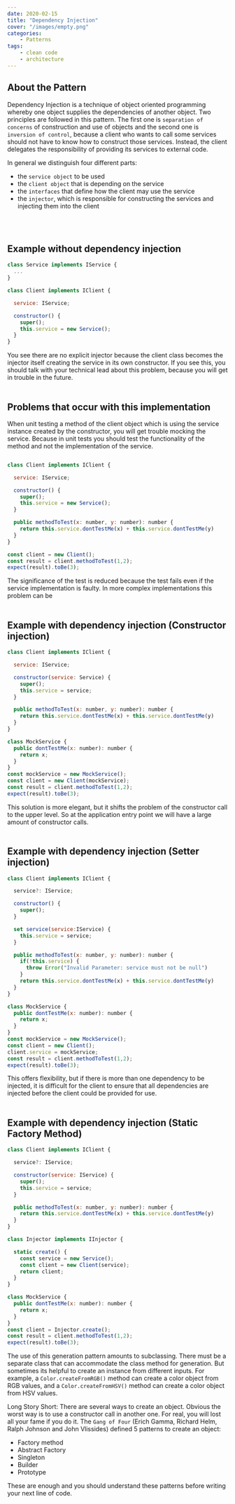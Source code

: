 ```yaml
---
date: 2020-02-15
title: "Dependency Injection"
cover: "/images/empty.png"
categories:
    - Patterns
tags:
    - clean code
    - architecture
---
```


## About the Pattern

Dependency Injection is a technique of object oriented programming whereby one object supplies the dependencies of another object. Two principles are followed in this pattern. The first one is `separation of concerns` of construction and use of objects and the second one is `inversion of control`, because a client who wants to call some services should not have to know how to construct those services. Instead, the client delegates the responsibility of providing its services to external code.

In general we distinguish four different parts:

* the `service object` to be used
* the `client object` that is depending on the service
* the `interfaces` that define how the client may use the service
* the `injector`, which is responsible for constructing the services and injecting them into the client

<br/><br/>
## Example without dependency injection

```javascript
class Service implements IService {
  ...
}
```

```javascript
class Client implements IClient {

  service: IService;

  constructor() {
    super();
    this.service = new Service();
  }
}
```
You see there are no explicit injector because the client class becomes the injector itself creating the service in its own constructor. If you see this, you should talk with your technical lead about this problem, because you will get in trouble in the future.
<br/><br/>
## Problems that occur with this implementation

When unit testing a method of the client object which is using the service instance created by the constructor, you will get trouble mocking the service. Because in unit tests you should test the functionality of the method and not the implementation of the service.

```javascript

class Client implements IClient {

  service: IService;

  constructor() {
    super();
    this.service = new Service();
  }

  public methodToTest(x: number, y: number): number {
    return this.service.dontTestMe(x) + this.service.dontTestMe(y)
  }
}
```

```javascript
const client = new Client();
const result = client.methodToTest(1,2);
expect(result).toBe(3);
```

The significance of the test is reduced because the test fails even if the service implementation is faulty. In more complex implementations this problem can be
<br/><br/>
## Example with dependency injection (Constructor injection)

```javascript
class Client implements IClient {

  service: IService;

  constructor(service: Service) {
    super();
    this.service = service;
  }

  public methodToTest(x: number, y: number): number {
    return this.service.dontTestMe(x) + this.service.dontTestMe(y)
  }
}
```

```javascript
class MockService {
  public dontTestMe(x: number): number {
    return x;
  }
}
const mockService = new MockService();
const client = new Client(mockService);
const result = client.methodToTest(1,2);
expect(result).toBe(3);
```

This solution is more elegant, but it shifts the problem of the constructor call to the upper level. So at the application entry point we will have a large amount of constructor calls.
<br/><br/>
## Example with dependency injection (Setter injection)

```javascript
class Client implements IClient {

  service?: IService;

  constructor() {
    super();
  }

  set service(service:IService) {
    this.service = service;
  }

  public methodToTest(x: number, y: number): number {
    if(!this.service) {
      throw Error("Invalid Parameter: service must not be null")
    }
    return this.service.dontTestMe(x) + this.service.dontTestMe(y)
  }
}
```

```javascript
class MockService {
  public dontTestMe(x: number): number {
    return x;
  }
}
const mockService = new MockService();
const client = new Client();
client.service = mockService;
const result = client.methodToTest(1,2);
expect(result).toBe(3);
```

This offers flexibility, but if there is more than one dependency to be injected, it is difficult for the client to ensure that all dependencies are injected before the client could be provided for use.
<br/><br/>
## Example with dependency injection (Static Factory Method)

```javascript
class Client implements IClient {

  service?: IService;

  constructor(service: IService) {
    super();
    this.service = service;
  }

  public methodToTest(x: number, y: number): number {
    return this.service.dontTestMe(x) + this.service.dontTestMe(y)
  }
}
```

```javascript
class Injector implements IInjector {

  static create() {
    const service = new Service();
    const client = new Client(service);
    return client;
  }
}
```

```javascript
class MockService {
  public dontTestMe(x: number): number {
    return x;
  }
}
const client = Injector.create();
const result = client.methodToTest(1,2);
expect(result).toBe(3);
```

The use of this generation pattern amounts to subclassing. There must be a separate class that can accommodate the class method for generation. But sometimes its helpful to create an instance from different inputs. For example, a `Color.createFromRGB()` method can create a color object from RGB values, and a `Color.createFromHSV()` method can create a color object from HSV values.

Long Story Short: There are several ways to create an object. Obvious the worst way is to use a constructor call in another one. For real, you will lost all your fame if you do it.
The `Gang of Four` (Erich Gamma, Richard Helm, Ralph Johnson and John Vlissides) defined 5 patterns to create an object:

* Factory method
* Abstract Factory
* Singleton
* Builder
* Prototype

These are enough and you should understand these patterns before writing your next line of code.
